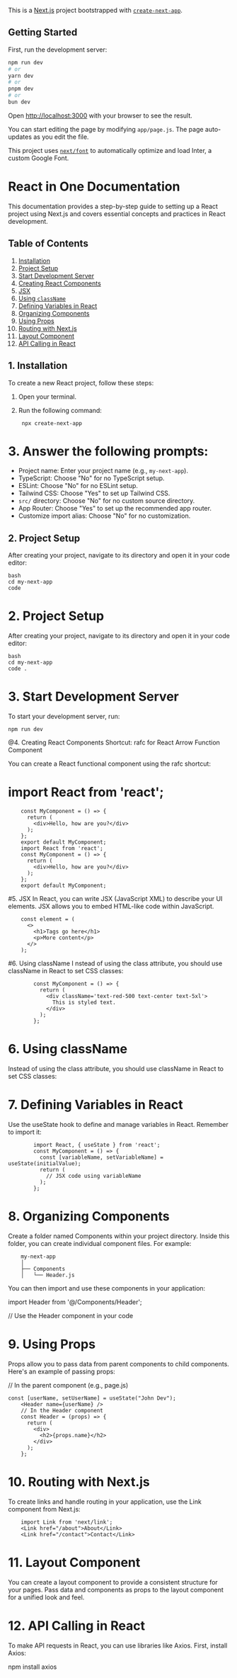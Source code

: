 This is a [Next.js](https://nextjs.org/) project bootstrapped with [`create-next-app`](https://github.com/vercel/next.js/tree/canary/packages/create-next-app).

## Getting Started

First, run the development server:

```bash
npm run dev
# or
yarn dev
# or
pnpm dev
# or
bun dev
```

Open [http://localhost:3000](http://localhost:3000) with your browser to see the result.

You can start editing the page by modifying `app/page.js`. The page auto-updates as you edit the file.

This project uses [`next/font`](https://nextjs.org/docs/basic-features/font-optimization) to automatically optimize and load Inter, a custom Google Font.

# React in One Documentation

This documentation provides a step-by-step guide to setting up a React project using Next.js and covers essential concepts and practices in React development.

## Table of Contents
1. [Installation](#1-installation)
2. [Project Setup](#2-project-setup)
3. [Start Development Server](#3-start-development-server)
4. [Creating React Components](#4-creating-react-components)
5. [JSX](#5-jsx)
6. [Using `className`](#6-using-classname)
7. [Defining Variables in React](#7-defining-variables-in-react)
8. [Organizing Components](#8-organizing-components)
9. [Using Props](#9-using-props)
10. [Routing with Next.js](#10-routing-with-nextjs)
11. [Layout Component](#11-layout-component)
12. [API Calling in React](#12-api-calling-in-react)

## 1. Installation

 To create a new React project, follow these steps:

1. Open your terminal.
2. Run the following command:


		npx create-next-app	



# 3. Answer the following prompts:

- Project name: Enter your project name (e.g., `my-next-app`).
- TypeScript: Choose "No" for no TypeScript setup.
- ESLint: Choose "No" for no ESLint setup.
- Tailwind CSS: Choose "Yes" to set up Tailwind CSS.
- `src/` directory: Choose "No" for no custom source directory.
- App Router: Choose "Yes" to set up the recommended app router.
- Customize import alias: Choose "No" for no customization.

## 2. Project Setup

After creating your project, navigate to its directory and open it in your code editor:

	bash
	cd my-next-app
	code


# 2. Project Setup

After creating your project, navigate to its directory and open it in your code editor:

	bash
	cd my-next-app
	code .


# 3. Start Development Server
To start your development server, run:
	
	npm run dev

@4. Creating React Components
Shortcut: rafc for React Arrow Function Component

You can create a React functional component using the rafc shortcut:


# import React from 'react';

		const MyComponent = () => {
		  return (
		    <div>Hello, how are you?</div>
		  );
		};
		export default MyComponent;
		import React from 'react';
		const MyComponent = () => {
		  return (
		    <div>Hello, how are you?</div>
		  );
		};
		export default MyComponent;

#5. JSX
In React, you can write JSX (JavaScript XML) to describe your UI elements. JSX allows you to embed HTML-like code within JavaScript.
	
		const element = (
		  <>
		    <h1>Tags go here</h1>
		    <p>More content</p>
		  </>
		);


#6. Using className
I nstead of using the class attribute, you should use className in React to set CSS classes:


			const MyComponent = () => {
			  return (
			    <div className='text-red-500 text-center text-5xl'>
			      This is styled text.
			    </div>
			  );
			};


# 6. Using className
Instead of using the class attribute, you should use className in React to set CSS classes:


# 7. Defining Variables in React
Use the useState hook to define and manage variables in React. Remember to import it:

			import React, { useState } from 'react';
			const MyComponent = () => {
			  const [variableName, setVariableName] = useState(initialValue);
			  return (
			    // JSX code using variableName
			  );
			};



# 8. Organizing Components
Create a folder named Components within your project directory. Inside this folder, you can create individual component files. For example:

		my-next-app
		│
		├── Components
		│   └── Header.js



You can then import and use these components in your application:

import Header from '@/Components/Header';

// Use the Header component in your code


# 9. Using Props
Props allow you to pass data from parent components to child components. Here's an example of passing props:

// In the parent component (e.g., page.js)

	const [userName, setUserName] = useState("John Dev");
		<Header name={userName} />
		// In the Header component
		const Header = (props) => {
		  return (
		    <div>
		      <h2>{props.name}</h2>
		    </div>
		  );
		};


# 10. Routing with Next.js
To create links and handle routing in your application, use the Link component from Next.js:



		import Link from 'next/link';
		<Link href="/about">About</Link>
		<Link href="/contact">Contact</Link>



# 11. Layout Component
You can create a layout component to provide a consistent structure for your pages. Pass data and components as props to the layout component for a unified look and feel.

# 12. API Calling in React
To make API requests in React, you can use libraries like Axios. First, install Axios:


npm install axios


